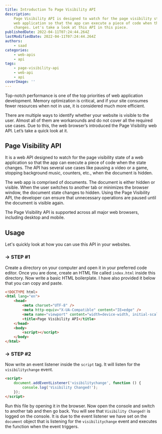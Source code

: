 ```yaml
---
title: Introduction To Page Visibility API
description:
    Page Visibility API is designed to watch for the page visibility state of a
    web application so that the app can execute a piece of code when the state
    changes. Let's take a look at this API in this piece.
publishedDate: 2022-04-11T07:24:44.264Z
lastModifiedDate: 2022-04-11T07:24:44.264Z
authors:
    - saad
categories:
    - web-apis
    - api
tags:
    - page-visibility-api
    - web-api
    - api
coverImage: ''
---
```


<Lead>

Top-notch performance is one of the top priorities of web application development. Memory optimization is critical, and if your site consumes fewer resources when not in use, it is considered much more efficient.

</Lead>

There are multiple ways to identify whether your website is visible to the user. Almost all of them are workarounds and do not cover all the required use cases. Due to this, the web browser’s introduced the Page Visibility web API. Let’s take a quick look at it.

## Page Visibility API

It is a web API designed to watch for the page visibility state of a web application so that the app can execute a piece of code when the state changes. The API has several use cases like pausing a video or a game, stopping background music, counters, etc., when the document is hidden.

The web app is comprised of documents. The document is either hidden or visible. When the user switches to another tab or minimizes the browser window, the document state changes to hidden. Using the Page Visibility API, the developer can ensure that unnecessary operations are paused until the document is visible again.

The Page Visibility API is supported across all major web browsers, including desktop and mobile.

## Usage

Let's quickly look at how you can use this API in your websites.

### → STEP #1

Create a directory on your computer and open it in your preferred code editor. Once you are done, create an HTML file called `index.html` inside this directory. Now write a basic HTML boilerplate. I have also provided it below that you can copy and paste.

```html
<!DOCTYPE html>
<html lang="en">
	<head>
		<meta charset="UTF-8" />
		<meta http-equiv="X-UA-Compatible" content="IE=edge" />
		<meta name="viewport" content="width=device-width, initial-scale=1.0" />
		<title>Page Visibility API</title>
	</head>
	<body>
		<script></script>
	</body>
</html>
```

### → STEP #2

Now write an event listener inside the `script` tag. It will listen for the `visibilitychange` event.

```html
<script>
	document.addEventListener('visibilitychange', function () {
		console.log('Visibility Changed!');
	});
</script>
```

Run this file by opening it in the browser. Now open the console and switch to another tab and then go back. You will see that `Visibility Changed!` is logged on the console. It is due to the event listener we have set on the `document` object that is listening for the `visibilitychange` event and executes the function when the event triggers.
